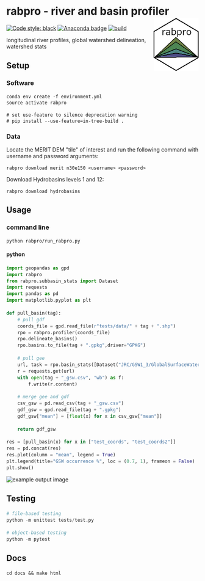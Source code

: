 # rabpro - river and basin profiler <a href='https:///jonschwenk.github.io/rabpro/'><img src="docs/_static/logo.png" align="right" height=140/></a>

[![Code style: black](https://img.shields.io/badge/code%20style-black-000000.svg)](https://github.com/psf/black) [![Anaconda badge](https://anaconda.org/jschwenk/rabpro/badges/version.svg)](https://anaconda.org/jschwenk/rabpro) [![build](https://github.com/jonschwenk/rabpro/actions/workflows/build.yaml/badge.svg)](https://github.com/jonschwenk/rabpro/actions/workflows/build.yaml)

longitudinal river profiles, global watershed delineation, watershed stats

## Setup

### Software

```shell
conda env create -f environment.yml
source activate rabpro

# set use-feature to silence deprecation warning
# pip install --use-feature=in-tree-build . 
```

### Data

Locate the MERIT DEM "tile" of interest and run the following command with username and password arguments:

```shell
rabpro download merit n30e150 <username> <password>
```

Download Hydrobasins levels 1 and 12:

```shell
rabpro download hydrobasins
```

## Usage

### command line

```shell
python rabpro/run_rabpro.py
```

#### python

```python
import geopandas as gpd
import rabpro
from rabpro.subbasin_stats import Dataset
import requests
import pandas as pd
import matplotlib.pyplot as plt

def pull_basin(tag):
    # pull gdf
    coords_file = gpd.read_file(r"tests/data/" + tag + ".shp")
    rpo = rabpro.profiler(coords_file)
    rpo.delineate_basins()
    rpo.basins.to_file(tag + ".gpkg",driver="GPKG")    
    
    # pull gee
    url, task = rpo.basin_stats([Dataset("JRC/GSW1_3/GlobalSurfaceWater", "occurrence")])
    r = requests.get(url)
    with open(tag + "_gsw.csv", "wb") as f:
        f.write(r.content)
    
    # merge gee and gdf
    csv_gsw = pd.read_csv(tag + "_gsw.csv")
    gdf_gsw = gpd.read_file(tag + ".gpkg")
    gdf_gsw["mean"] = [float(x) for x in csv_gsw["mean"]]
    
    return gdf_gsw

res = [pull_basin(x) for x in ["test_coords", "test_coords2"]]
res = pd.concat(res)
res.plot(column = "mean", legend = True)
plt.legend(title="GSW occurrence %", loc = (0.7, 1), frameon = False)
plt.show()
```

![example output image](https://jonschwenk.github.io/rabpro/_images/readme.png)

## Testing

```python
# file-based testing
python -m unittest tests/test.py

# object-based testing
python -m pytest
```

## Docs

```shell
cd docs && make html
```
